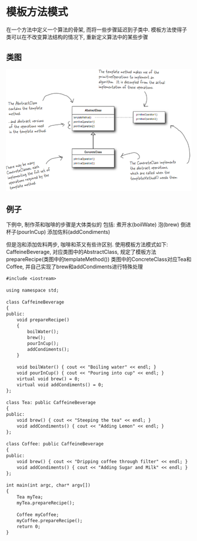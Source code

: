 # 模板方法模式
在一个方法中定义一个算法的骨架, 而将一些步骤延迟到子类中.
模板方法使得子类可以在不改变算法结构的情况下, 重新定义算法中的某些步骤

## 类图
![模板方法模式类图](_v_images/_模板方法模式类图_1519357221_1106.png)

## 例子
下例中, 制作茶和咖啡的步骤是大体类似的
包括:
煮开水(boilWate)
泡(brew)
倒进杯子(pourInCup)
添加佐料(addCondiments)

但是泡和添加佐料两步, 咖啡和茶又有些许区别.
使用模板方法模式如下:
CaffeineBeverage, 对应类图中的AbstractClass, 规定了模板方法prepareRecipe(类图中的templateMethod())
类图中的ConcreteClass对应Tea和Coffee, 并自己实现了brew和addCondiments进行特殊处理

```
#include <iostream>

using namespace std;

class CaffeineBeverage
{
public:
    void prepareRecipe()
    {
        boilWater();
        brew();
        pourInCup();
        addCondiments();
    }
    
    void boilWater() { cout << "Boiling water" << endl; }
    void pourInCup() { cout << "Pouring into cup" << endl; }
    virtual void brew() = 0;
    virtual void addCondiments() = 0;
};

class Tea: public CaffeineBeverage
{
public:
    void brew() { cout << "Steeping the tea" << endl; }
    void addCondiments() { cout << "Adding Lemon" << endl; }
};

class Coffee: public CaffeineBeverage
{
public:
    void brew() { cout << "Dripping coffee through filter" << endl; }
    void addCondiments() { cout << "Adding Sugar and Milk" << endl; }
};

int main(int argc, char* argv[])
{
    Tea myTea;
    myTea.prepareRecipe();
    
    Coffee myCoffee;
    myCoffee.prepareRecipe();
    return 0;
}

```



